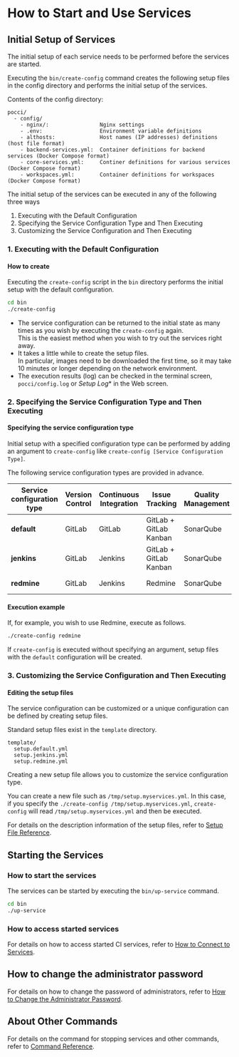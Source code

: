 ﻿How to Start and Use Services
=============================

Initial Setup of Services
-------------------------
The initial setup of each service needs to be performed before the services are started.

Executing the `bin/create-config` command creates
the following setup files in the config directory
and performs the initial setup of the services.

Contents of the config directory:
```
pocci/
  - config/
    - nginx/:                Nginx settings
    - .env:                  Environment variable definitions
    - althosts:              Host names (IP addresses) definitions (host file format)
    - backend-services.yml:  Container definitions for backend services (Docker Compose format)
    - core-services.yml:     Continer definitions for various services (Docker Compose format)
    - workspaces.yml:        Container definitions for workspaces (Docker Compose format)
```

The initial setup of the services can be executed in any of the following three ways

1. Executing with the Default Configuration
2. Specifying the Service Configuration Type and Then Executing
3. Customizing the Service Configuration and Then Executing



### 1. Executing with the Default Configuration
#### How to create
Executing the `create-config` script in the `bin` directory
performs the initial setup with the default configuration.

```bash
cd bin
./create-config
```

*   The service configuration can be returned to the initial state as many times as you wish by executing the `create-config` again.  
    This is the easiest method when you wish to try out the services right away.
*   It takes a little while to create the setup files.  
    In particular, images need to be downloaded the first time, so it may take
    10 minutes or longer depending on the network environment.
*   The execution results (log) can be checked in the terminal screen, `pocci/config.log` or *Setup Log** in the Web screen.


### 2. Specifying the Service Configuration Type and Then Executing

#### Specifying the service configuration type
Initial setup with a specified configuration type can 
be performed by adding an argument to
`create-config` like `create-config [Service Configuration Type]`.

The following service configuration types are provided in advance.

Service configuration type | Version Control | Continuous Integration | Issue Tracking | Quality Management | User Account Management
-------------------------- | --------------- | ---------------------- | ---------------------- | ---------- | -----------------------
**default**                | GitLab          | GitLab                 | GitLab + GitLab Kanban | SonarQube  | Account Center
**jenkins**                | GitLab          | Jenkins                | GitLab + GitLab Kanban | SonarQube  | Account Center
**redmine**                | GitLab          | Jenkins                | Redmine                | SonarQube  | Account Center


#### Execution example
If, for example, you wish to use Redmine, execute as follows.

```bash
./create-config redmine
```

If `create-config` is executed without specifying an argument, setup files with the `default` configuration will be created.



### 3. Customizing the Service Configuration and Then Executing

#### Editing the setup files

The service configuration can be customized or a unique configuration can be defined
by creating setup files.

Standard setup files exist in the `template` directory.

```
template/
  setup.default.yml
  setup.jenkins.yml
  setup.redmine.yml
```

Creating a new setup file allows you to
customize the service configuration type.

You can create a new file such as `/tmp/setup.myservices.yml`.
In this case, if you specify the `./create-config /tmp/setup.myservices.yml`,
`create-config` will read `/tmp/setup.myservices.yml` and then be executed.

For details on the description information of the setup files,
refer to [Setup File Reference](./setup-yml.en.md). 



Starting the Services
---------------------
### How to start the services
The services can be started by executing the `bin/up-service` command.

```bash
cd bin
./up-service
```

### How to access started services
For details on how to access started CI services,
refer to [How to Connect to Services](./access.en.md).


How to change the administrator password
----------------------------------------
For details on how to change the password of administrators,
refer to [How to Change the Administrator Password](./change-admin-password.en.md).


About Other Commands
--------------------
For details on the command for stopping services and other commands,
refer to [Command Reference](./command.en.md).


